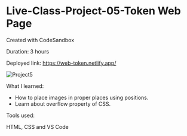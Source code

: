 # Live-Class-Project-05-Token Web Page
Created with CodeSandbox

Duration: 3 hours

Deployed link: https://web-token.netlify.app/

![Project5](https://user-images.githubusercontent.com/66403905/185862545-5cc706b0-0325-46cf-957c-8956d2067eb0.png)

What I learned:

- How to place images in proper places using positions.
- Learn about overflow property of CSS.

Tools used:

HTML, CSS and VS Code
